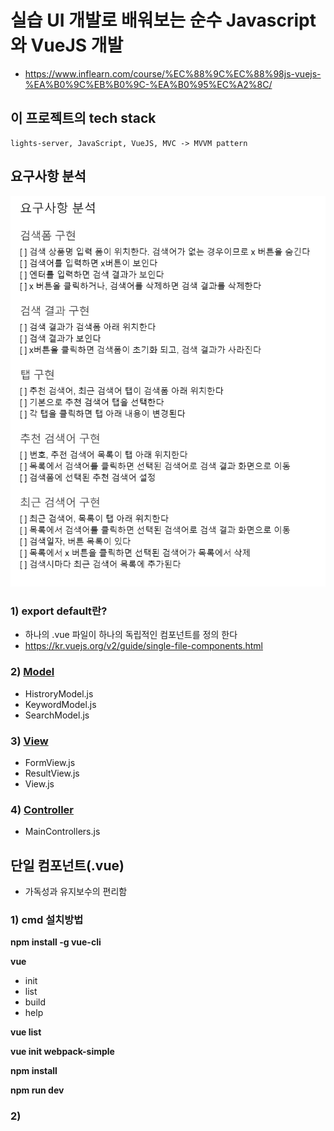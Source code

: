 # 실습 UI 개발로 배워보는 순수 Javascript와 VueJS 개발
* https://www.inflearn.com/course/%EC%88%9C%EC%88%98js-vuejs-%EA%B0%9C%EB%B0%9C-%EA%B0%95%EC%A2%8C/

## 이 프로젝트의 tech stack
```vue
lights-server, JavaScript, VueJS, MVC -> MVVM pattern
```

## 요구사항 분석
<p align="center">
<img src="./images/first.png" width="600" >	
</p>

### 1) export default란?
* 하나의 .vue 파일이 하나의 독립적인 컴포넌트를 정의 한다
* https://kr.vuejs.org/v2/guide/single-file-components.html

### 2) [Model](./mine/1-vanilla/js/models)
* HistroryModel.js
* KeywordModel.js
* SearchModel.js
### 3) [View](./mine/1-vanilla/js/views)
* FormView.js
* ResultView.js
* View.js
### 4) [Controller](./mine/1-vanilla/js/controllers)
* MainControllers.js

## 단일 컴포넌트(.vue)
* 가독성과 유지보수의 편리함
### 1) cmd 설치방법

**npm install -g vue-cli**

**vue**
* init
* list
* build
* help

**vue list**

**vue init webpack-simple**

**npm install**

**npm run dev**

### 2) 

